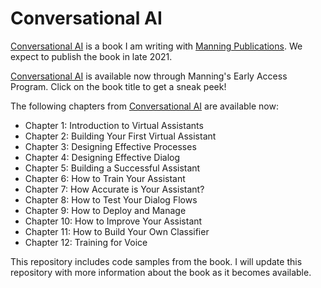 # Conversational AI

[Conversational AI](https://www.manning.com/books/creating-virtual-assistants?utm_source=andrewrfreed&utm_medium=affiliate&utm_campaign=book_freed_creating_12_27_20&a_aid=andrewrfreed&a_bid=cc3c6977) is a book I am writing with [Manning Publications](https://www.manning.com/).  We expect to publish the book in late 2021.  

[Conversational AI](https://www.manning.com/books/creating-virtual-assistants?utm_source=andrewrfreed&utm_medium=affiliate&utm_campaign=book_freed_creating_12_27_20&a_aid=andrewrfreed&a_bid=cc3c6977) is available now through Manning's Early Access Program.  Click on the book title to get a sneak peek!

The following chapters from [Conversational AI](https://www.manning.com/books/creating-virtual-assistants?utm_source=andrewrfreed&utm_medium=affiliate&utm_campaign=book_freed_creating_12_27_20&a_aid=andrewrfreed&a_bid=cc3c6977) are available now:
* Chapter 1: Introduction to Virtual Assistants
* Chapter 2: Building Your First Virtual Assistant
* Chapter 3: Designing Effective Processes
* Chapter 4: Designing Effective Dialog
* Chapter 5: Building a Successful Assistant
* Chapter 6: How to Train Your Assistant
* Chapter 7: How Accurate is Your Assistant?
* Chapter 8: How to Test Your Dialog Flows
* Chapter 9: How to Deploy and Manage
* Chapter 10: How to Improve Your Assistant
* Chapter 11: How to Build Your Own Classifier
* Chapter 12: Training for Voice

This repository includes code samples from the book.  I will update this repository with more information about the book as it becomes available.

